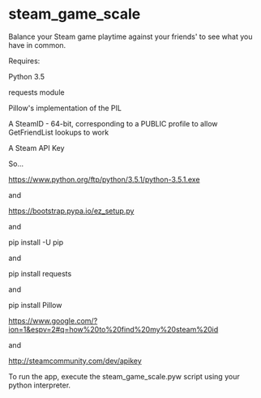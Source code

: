 # steam_game_scale
Balance your Steam game playtime against your friends' to see what you have in common.

Requires:

Python 3.5

requests module

Pillow's implementation of the PIL

A SteamID - 64-bit, corresponding to a PUBLIC profile to allow GetFriendList lookups to work

A Steam API Key

So...

https://www.python.org/ftp/python/3.5.1/python-3.5.1.exe

and

https://bootstrap.pypa.io/ez_setup.py

and

pip install -U pip

and

pip install requests

and

pip install Pillow

https://www.google.com/?ion=1&espv=2#q=how%20to%20find%20my%20steam%20id

and

http://steamcommunity.com/dev/apikey

To run the app, execute the steam_game_scale.pyw script using your python interpreter.